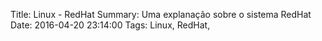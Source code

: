 Title: Linux - RedHat
Summary: Uma explanação sobre o sistema RedHat
Date: 2016-04-20 23:14:00
Tags: Linux, RedHat,




